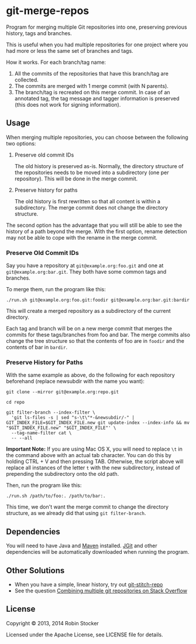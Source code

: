 git-merge-repos
===============

Program for merging multiple Git repositories into one, preserving previous
history, tags and branches.

This is useful when you had multiple repositories for one project where you had
more or less the same set of branches and tags.

How it works. For each branch/tag name:

1. All the commits of the repositories that have this branch/tag are collected.
2. The commits are merged with 1 merge commit (with N parents).
3. The branch/tag is recreated on this merge commit. In case of an annotated
   tag, the tag message and tagger information is preserved (this does not work
   for signing information).

Usage
-----

When merging multiple repositories, you can choose between the following two
options:

1. Preserve old commit IDs

   The old history is preserved as-is. Normally, the directory structure of the
   repositories needs to be moved into a subdirectory (one per repository).
   This will be done in the merge commit.

2. Preserve history for paths

   The old history is first rewritten so that all content is within a
   subdirectory. The merge commit does not change the directory structure.

The second option has the advantage that you will still be able to see the
history of a path beyond the merge. With the first option, rename detection may
not be able to cope with the rename in the merge commit.

### Preserve Old Commit IDs

Say you have a repository at `git@example.org:foo.git` and one at
`git@example.org:bar.git`. They both have some common tags and branches.

To merge them, run the program like this:

    ./run.sh git@example.org:foo.git:foodir git@example.org:bar.git:bardir

This will create a merged repository as a subdirectory of the current
directory.

Each tag and branch will be on a new merge commit that merges the commits for
these tags/branches from foo and bar. The merge commits also change the tree
structure so that the contents of foo are in `foodir` and the contents of bar
in `bardir`.

### Preserve History for Paths

With the same example as above, do the following for each repository beforehand
(replace newsubdir with the name you want):

    git clone --mirror git@example.org:repo.git

    cd repo

    git filter-branch --index-filter \
      'git ls-files -s | sed "s-\t\"*-&newsubdir/-" | GIT_INDEX_FILE=$GIT_INDEX_FILE.new git update-index --index-info && mv "$GIT_INDEX_FILE.new" "$GIT_INDEX_FILE"' \
      --tag-name-filter cat \
      -- --all

**Important Note:** If you are using Mac OS X, you will need to replace `\t` in the command above with an actual tab character. You can do this by holding CTRL + V and then pressing TAB. Otherwise, the script above will replace all instances of the letter `t` with the new subdirectory, instead of prepending the subdirectory onto the old path.

Then, run the program like this:

    ./run.sh /path/to/foo:. /path/to/bar:.

This time, we don't want the merge commit to change the directory structure, as
we already did that using `git filter-branch`.

Dependencies
------------

You will need to have Java and [Maven][maven] installed. [JGit][jgit] and other
dependencies will be automatically downloaded when running the program.

Other Solutions
---------------

* When you have a simple, linear history, try out
  [git-stitch-repo][git-stitch-repo]
* See the question [Combining multiple git repositories on Stack Overflow][stackoverflow]

License
-------

Copyright © 2013, 2014 Robin Stocker

Licensed under the Apache License, see LICENSE file for details.

[maven]: http://maven.apache.org/
[jgit]: http://eclipse.org/jgit/
[git-stitch-repo]: http://search.cpan.org/~book/Git-FastExport-0.105/script/git-stitch-repo
[stackoverflow]: http://stackoverflow.com/questions/277029/combining-multiple-git-repositories
